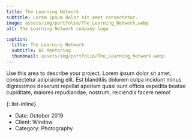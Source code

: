 ```yaml
---
title: The Learning Network
subtitle: Lorem ipsum dolor sit amet consectetur.
image: assets/img/portfolio/The_Learning_Network.webp
alt: The Learning Network company logo

caption:
  title: The Learning Network
  subtitle: AI Mentoring
  thumbnail: assets/img/portfolio/The_Learning_Network.webp
---
```

Use this area to describe your project. Lorem ipsum dolor sit amet, consectetur adipisicing elit. Est blanditiis dolorem culpa incidunt minus dignissimos deserunt repellat aperiam quasi sunt officia expedita beatae cupiditate, maiores repudiandae, nostrum, reiciendis facere nemo!

{:.list-inline}
- Date: October 2019
- Client: Window
- Category: Photography

